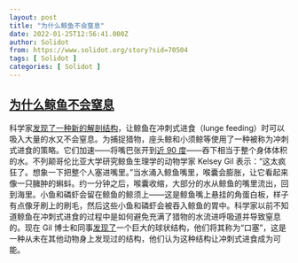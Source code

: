 ```yaml
---
layout: post
title: "为什么鲸鱼不会窒息"
date: 2022-01-25T12:56:41.000Z
author: Solidot
from: https://www.solidot.org/story?sid=70504
tags: [ Solidot ]
categories: [ Solidot ]
---
```

<!--1643115401000-->
[为什么鲸鱼不会窒息](https://www.solidot.org/story?sid=70504)
------

<div>
科学家<a href="https://www.nytimes.com/2022/01/20/science/whales-swallow-choke.html">发现了一种新的解剖结构</a>，让鲸鱼在冲刺式进食（lunge feeding）时可以吸入大量的水又不会窒息。为捕捉猎物，座头鲸和小须鲸等使用了一种被称为冲刺式进食的策略。它们加速——将嘴巴张开到<a href="https://pubmed.ncbi.nlm.nih.gov/20583267/">近 90 度</a>——吞下相当于整个身体体积的水。不列颠哥伦比亚大学研究鲸鱼生理学的动物学家 Kelsey Gil 表示：“这太疯狂了。想象一下把整个人塞进嘴里。”当水涌入鲸鱼嘴里，喉囊会膨胀，让它看起来像一只臃肿的蝌蚪。约一分钟之后，喉囊收缩，大部分的水从鲸鱼的嘴里流出，回到海里。小鱼和磷虾会留在鲸鱼的鲸须上——这是鲸鱼嘴上悬挂的角蛋白板，样子有点像牙刷上的刷毛，然后这些小鱼和磷虾会被吞入鲸鱼的胃中。科学家以前不知道鲸鱼在冲刺式进食的过程中是如何避免充满了猎物的水流进呼吸道并导致窒息的。现在 Gil 博士和同事<a href="https://doi.org/10.1016/j.cub.2021.12.040">发现了</a>一个巨大的球状结构，他们将其称为“口塞”，这是一种从未在其他动物身上发现过的结构，他们认为这种结构让冲刺式进食成为可能。
</div>
